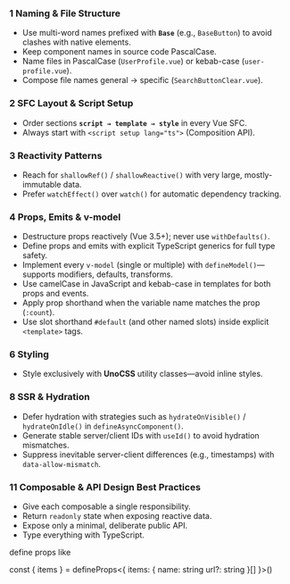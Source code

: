 ### 1  Naming & File Structure
* Use multi-word names prefixed with **`Base`** (e.g., `BaseButton`) to avoid clashes with native elements.
* Keep component names in source code PascalCase.
* Name files in PascalCase (`UserProfile.vue`) or kebab-case (`user-profile.vue`).
* Compose file names general → specific (`SearchButtonClear.vue`).

### 2  SFC Layout & Script Setup
* Order sections **`script → template → style`** in every Vue SFC.
* Always start with `<script setup lang="ts">` (Composition API).

### 3  Reactivity Patterns
* Reach for `shallowRef()` / `shallowReactive()` with very large, mostly-immutable data.
* Prefer `watchEffect()` over `watch()` for automatic dependency tracking.

### 4  Props, Emits & v-model
* Destructure props reactively (Vue 3.5+); never use `withDefaults()`.
* Define props and emits with explicit TypeScript generics for full type safety.
* Implement every `v-model` (single or multiple) with `defineModel()`—supports modifiers, defaults, transforms.
* Use camelCase in JavaScript and kebab-case in templates for both props and events.
* Apply prop shorthand when the variable name matches the prop (`:count`).
* Use slot shorthand `#default` (and other named slots) inside explicit `<template>` tags.


### 6  Styling
* Style exclusively with **UnoCSS** utility classes—avoid inline styles.

### 8  SSR & Hydration

* Defer hydration with strategies such as `hydrateOnVisible()` / `hydrateOnIdle()` in `defineAsyncComponent()`.
* Generate stable server/client IDs with `useId()` to avoid hydration mismatches.
* Suppress inevitable server-client differences (e.g., timestamps) with `data-allow-mismatch`.

### 11  Composable & API Design Best Practices

* Give each composable a single responsibility.
* Return `readonly` state when exposing reactive data.
* Expose only a minimal, deliberate public API.
* Type everything with TypeScript.

define props like

const { items } = defineProps<{
  items: {
    name: string
    url?: string
  }[]
}>()